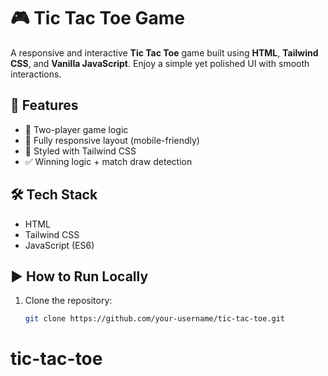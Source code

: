 # 🎮 Tic Tac Toe Game

A responsive and interactive **Tic Tac Toe** game built using **HTML**, **Tailwind CSS**, and **Vanilla JavaScript**. Enjoy a simple yet polished UI with smooth interactions.

## 🚀 Features

- 🔁 Two-player game logic
- 📱 Fully responsive layout (mobile-friendly)
- 🎨 Styled with Tailwind CSS
- ✅ Winning logic + match draw detection

## 🛠️ Tech Stack

- HTML
- Tailwind CSS
- JavaScript (ES6)

## ▶️ How to Run Locally

1. Clone the repository:
   ```bash
   git clone https://github.com/your-username/tic-tac-toe.git
# tic-tac-toe
